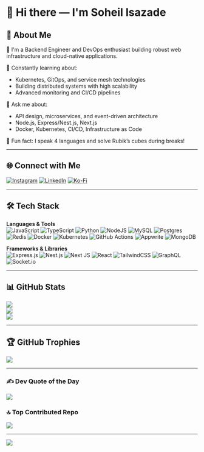 
# 👋 Hi there — I'm Soheil Isazade

## 💫 About Me
🚀 I'm a Backend Engineer and DevOps enthusiast building robust web infrastructure and cloud-native applications.<br>


🧠 Constantly learning about:
- Kubernetes, GitOps, and service mesh technologies
- Building distributed systems with high scalability
- Advanced monitoring and CI/CD pipelines

💬 Ask me about:
- API design, microservices, and event-driven architecture
- Node.js, Express/Nest.js, Next.js
- Docker, Kubernetes, CI/CD, Infrastructure as Code

🎯 Fun fact: I speak 4 languages and solve Rubik’s cubes during breaks!

---

## 🌐 Connect with Me
[![Instagram](https://img.shields.io/badge/Instagram-%23E4405F.svg?logo=Instagram&logoColor=white)](https://instagram.com/soheil_isazade)
[![LinkedIn](https://img.shields.io/badge/LinkedIn-%230077B5.svg?logo=linkedin&logoColor=white)](https://linkedin.com/in/Soheilisazade)
[![Ko-Fi](https://img.shields.io/badge/Ko--fi-F16061?style=for-the-badge&logo=ko-fi&logoColor=white)](https://ko-fi.com/soheiles)

---

## 🛠️ Tech Stack

**Languages & Tools**  
![JavaScript](https://img.shields.io/badge/javascript-%23323330.svg?style=for-the-badge&logo=javascript)
![TypeScript](https://img.shields.io/badge/typescript-%23007ACC.svg?style=for-the-badge&logo=typescript)
![Python](https://img.shields.io/badge/python-3670A0?style=for-the-badge&logo=python&logoColor=ffdd54)
![NodeJS](https://img.shields.io/badge/node.js-6DA55F?style=for-the-badge&logo=node.js)
![MySQL](https://img.shields.io/badge/mysql-4479A1.svg?style=for-the-badge&logo=mysql)
![Postgres](https://img.shields.io/badge/postgres-%23316192.svg?style=for-the-badge&logo=postgresql)
![Redis](https://img.shields.io/badge/redis-%23DD0031.svg?style=for-the-badge&logo=redis)
![Docker](https://img.shields.io/badge/docker-%230db7ed.svg?style=for-the-badge&logo=docker)
![Kubernetes](https://img.shields.io/badge/kubernetes-326ce5.svg?style=for-the-badge&logo=kubernetes&logoColor=white)
![GitHub Actions](https://img.shields.io/badge/github%20actions-%232671E5.svg?style=for-the-badge&logo=githubactions&logoColor=white)
![Appwrite](https://img.shields.io/badge/Appwrite-%23FD366E.svg?style=for-the-badge&logo=appwrite&logoColor=white)
![MongoDB](https://img.shields.io/badge/MongoDB-%234ea94b.svg?style=for-the-badge&logo=mongodb&logoColor=white)

**Frameworks & Libraries**  
![Express.js](https://img.shields.io/badge/express.js-%23404d59.svg?style=for-the-badge&logo=express)
![Nest.js](https://img.shields.io/badge/nest.js-%23000000.svg?style=for-the-badge&logo=fastify&logoColor=white)
![Next JS](https://img.shields.io/badge/Next-black?style=for-the-badge&logo=next.js&logoColor=white)
![React](https://img.shields.io/badge/react-%2320232a.svg?style=for-the-badge&logo=react&logoColor=%2361DAFB)
![TailwindCSS](https://img.shields.io/badge/tailwindcss-%2338B2AC.svg?style=for-the-badge&logo=tailwind-css&logoColor=white)
![GraphQL](https://img.shields.io/badge/-GraphQL-E10098?style=for-the-badge&logo=graphql&logoColor=white)
![Socket.io](https://img.shields.io/badge/Socket.io-black?style=for-the-badge&logo=socket.io&badgeColor=010101)

---

## 📊 GitHub Stats
![](https://github-readme-stats.vercel.app/api?username=SoheilEs&theme=onedark&hide_border=false&include_all_commits=true&count_private=true)<br/>
![](https://github-readme-streak-stats.herokuapp.com/?user=SoheilEs&theme=onedark&hide_border=false)<br/>
![](https://github-readme-stats.vercel.app/api/top-langs/?username=SoheilEs&theme=onedark&hide_border=false&layout=compact)

---

## 🏆 GitHub Trophies
![](https://github-profile-trophy.vercel.app/?username=SoheilEs&theme=radical&no-frame=false&no-bg=true&margin-w=4)

---

### ✍️ Dev Quote of the Day
![](https://quotes-github-readme.vercel.app/api?type=horizontal&theme=radical)

### 🔝 Top Contributed Repo
![](https://github-contributor-stats.vercel.app/api?username=SoheilEs&limit=5&theme=dark&combine_all_yearly_contributions=true)

---

[![](https://visitcount.itsvg.in/api?id=SoheilEs&icon=0&color=0)](https://visitcount.itsvg.in)

